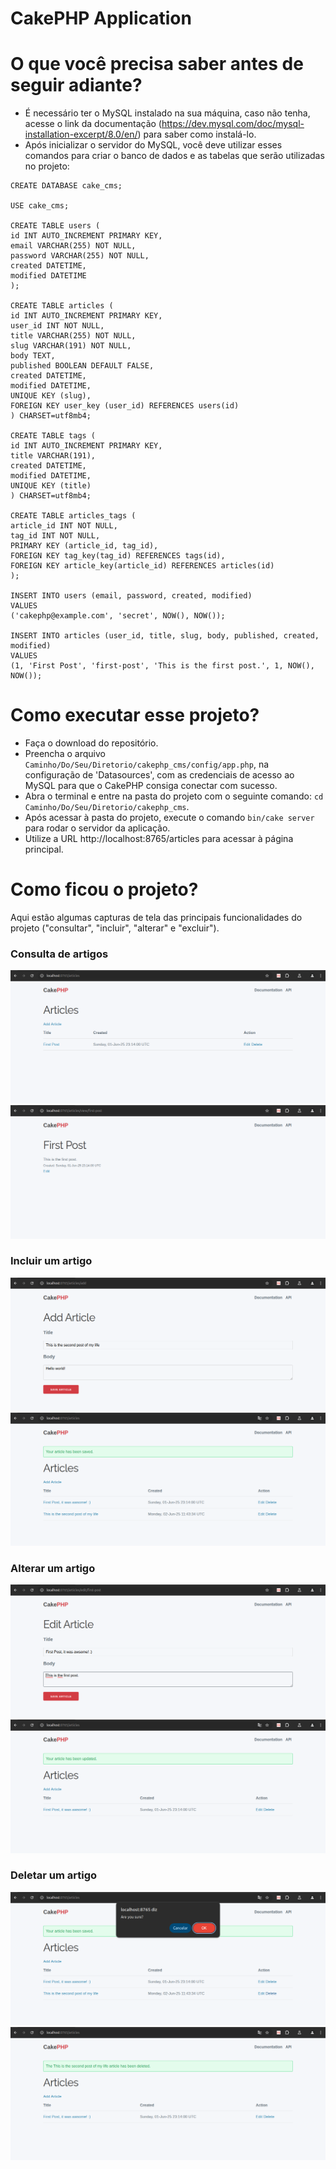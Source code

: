 # CakePHP Application

# O que você precisa saber antes de seguir adiante?

-   É necessário ter o MySQL instalado na sua máquina, caso não tenha, acesse o link da documentação (https://dev.mysql.com/doc/mysql-installation-excerpt/8.0/en/) para saber como instalá-lo.
-   Após inicializar o servidor do MySQL, você deve utilizar esses comandos para criar o banco de dados e as tabelas que serão utilizadas no projeto:

```
CREATE DATABASE cake_cms;

USE cake_cms;

CREATE TABLE users (
id INT AUTO_INCREMENT PRIMARY KEY,
email VARCHAR(255) NOT NULL,
password VARCHAR(255) NOT NULL,
created DATETIME,
modified DATETIME
);

CREATE TABLE articles (
id INT AUTO_INCREMENT PRIMARY KEY,
user_id INT NOT NULL,
title VARCHAR(255) NOT NULL,
slug VARCHAR(191) NOT NULL,
body TEXT,
published BOOLEAN DEFAULT FALSE,
created DATETIME,
modified DATETIME,
UNIQUE KEY (slug),
FOREIGN KEY user_key (user_id) REFERENCES users(id)
) CHARSET=utf8mb4;

CREATE TABLE tags (
id INT AUTO_INCREMENT PRIMARY KEY,
title VARCHAR(191),
created DATETIME,
modified DATETIME,
UNIQUE KEY (title)
) CHARSET=utf8mb4;

CREATE TABLE articles_tags (
article_id INT NOT NULL,
tag_id INT NOT NULL,
PRIMARY KEY (article_id, tag_id),
FOREIGN KEY tag_key(tag_id) REFERENCES tags(id),
FOREIGN KEY article_key(article_id) REFERENCES articles(id)
);

INSERT INTO users (email, password, created, modified)
VALUES
('cakephp@example.com', 'secret', NOW(), NOW());

INSERT INTO articles (user_id, title, slug, body, published, created, modified)
VALUES
(1, 'First Post', 'first-post', 'This is the first post.', 1, NOW(), NOW());
```

# Como executar esse projeto?

-   Faça o download do repositório.
-   Preencha o arquivo `Caminho/Do/Seu/Diretorio/cakephp_cms/config/app.php`, na configuração de 'Datasources', com as credenciais de acesso ao MySQL para que o CakePHP consiga conectar com sucesso.
-   Abra o terminal e entre na pasta do projeto com o seguinte comando: `cd Caminho/Do/Seu/Diretorio/cakephp_cms`.
-   Após acessar à pasta do projeto, execute o comando `bin/cake server` para rodar o servidor da aplicação.
-   Utilize a URL http://localhost:8765/articles para acessar à página principal.

# Como ficou o projeto?

Aqui estão algumas capturas de tela das principais funcionalidades do projeto ("consultar", "incluir", "alterar" e "excluir").

### Consulta de artigos

![tela-1](images/tela-1.png)
![tela-2](images/tela-2.png)

### Incluir um artigo

![tela-5](images/tela-5.png)
![tela-6](images/tela-6.png)

### Alterar um artigo

![tela-3](images/tela-3.png)
![tela-4](images/tela-4.png)

### Deletar um artigo

![tela-7](images/tela-7.png)
![tela-8](images/tela-8.png)
